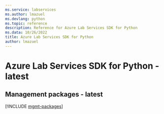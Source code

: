 ```yaml
---
ms.service: labservices
ms.author: lmazuel
ms.devlang: python
ms.topic: reference
description: Reference for Azure Lab Services SDK for Python
ms.data: 10/26/2022
title: Azure Lab Services SDK for Python
author: lmazuel
---
```

# Azure Lab Services SDK for Python - latest

## Management packages - latest
[!INCLUDE [mgmt-packages](lab-services-mgmt-index.md)]
